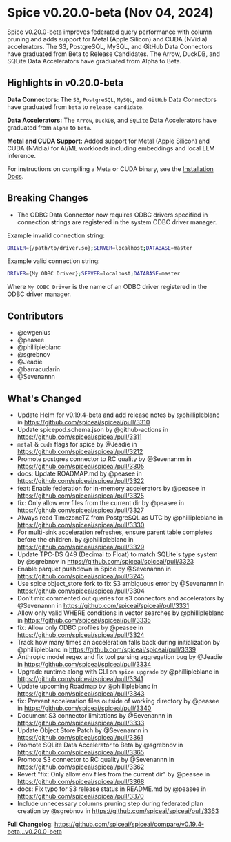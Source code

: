 # Spice v0.20.0-beta (Nov 04, 2024)

Spice v0.20.0-beta improves federated query performance with column pruning and adds support for Metal (Apple Silicon) and CUDA (NVidia) accelerators. The S3, PostgreSQL, MySQL, and GitHub Data Connectors have graduated from Beta to Release Candidates. The Arrow, DuckDB, and SQLite Data Accelerators have graduated from Alpha to Beta.

## Highlights in v0.20.0-beta

**Data Connectors:** The `S3`, `PostgreSQL`, `MySQL`, and `GitHub` Data Connectors have graduated from `beta` to `release candidate`.

**Data Accelerators:** The `Arrow`, `DuckDB`, and `SQLite` Data Accelerators have graduated from `alpha` to `beta`.

**Metal and CUDA Support:** Added support for Metal (Apple Silicon) and CUDA (NVidia) for AI/ML workloads including embeddings and local LLM inference.

For instructions on compiling a Meta or CUDA binary, see the [Installation Docs](https://docs.spiceai.org/installation).

## Breaking Changes

- The ODBC Data Connector now requires ODBC drivers specified in connection strings are registered in the system ODBC driver manager.

Example invalid connection string:

```bash
DRIVER={/path/to/driver.so};SERVER=localhost;DATABASE=master
```

Example valid connection string:

```bash
DRIVER={My ODBC Driver};SERVER=localhost;DATABASE=master
```

Where `My ODBC Driver` is the name of an ODBC driver registered in the ODBC driver manager.

## Contributors

- @ewgenius
- @peasee
- @phillipleblanc
- @sgrebnov
- @Jeadie
- @barracudarin
- @Sevenannn

## What's Changed

- Update Helm for v0.19.4-beta and add release notes by @phillipleblanc in <https://github.com/spiceai/spiceai/pull/3310>
- Update spicepod.schema.json by @github-actions in <https://github.com/spiceai/spiceai/pull/3311>
- `metal` & `cuda` flags for spice by @Jeadie in <https://github.com/spiceai/spiceai/pull/3212>
- Promote postgres connector to RC quality by @Sevenannn in <https://github.com/spiceai/spiceai/pull/3305>
- docs: Update ROADMAP.md by @peasee in <https://github.com/spiceai/spiceai/pull/3322>
- feat: Enable federation for in-memory accelerators by @peasee in <https://github.com/spiceai/spiceai/pull/3325>
- fix: Only allow env files from the current dir by @peasee in <https://github.com/spiceai/spiceai/pull/3327>
- Always read TimezoneTZ from PostgreSQL as UTC by @phillipleblanc in <https://github.com/spiceai/spiceai/pull/3330>
- For multi-sink acceleration refreshes, ensure parent table completes before the children. by @phillipleblanc in <https://github.com/spiceai/spiceai/pull/3329>
- Update TPC-DS Q49 (Decimal to Float) to match SQLite's type system by @sgrebnov in <https://github.com/spiceai/spiceai/pull/3323>
- Enable parquet pushdown in Spice by @Sevenannn in <https://github.com/spiceai/spiceai/pull/3245>
- Use spice object_store fork to fix S3 ambiguous error by @Sevenannn in <https://github.com/spiceai/spiceai/pull/3304>
- Don't mix commented out queries for s3 connectors and accelerators by @Sevenannn in <https://github.com/spiceai/spiceai/pull/3331>
- Allow only valid WHERE conditions in vector searches by @phillipleblanc in <https://github.com/spiceai/spiceai/pull/3335>
- fix: Allow only ODBC profiles by @peasee in <https://github.com/spiceai/spiceai/pull/3324>
- Track how many times an acceleration falls back during initialization by @phillipleblanc in <https://github.com/spiceai/spiceai/pull/3339>
- Anthropic model regex and fix tool parsing aggregation bug by @Jeadie in <https://github.com/spiceai/spiceai/pull/3334>
- Upgrade runtime along with CLI on `spice upgrade` by @phillipleblanc in <https://github.com/spiceai/spiceai/pull/3341>
- Update upcoming Roadmap by @phillipleblanc in <https://github.com/spiceai/spiceai/pull/3343>
- fix: Prevent acceleration files outside of working directory by @peasee in <https://github.com/spiceai/spiceai/pull/3340>
- Document S3 connector limitations by @Sevenannn in <https://github.com/spiceai/spiceai/pull/3333>
- Update Object Store Patch by @Sevenannn in <https://github.com/spiceai/spiceai/pull/3361>
- Promote SQLite Data Accelerator to Beta by @sgrebnov in <https://github.com/spiceai/spiceai/pull/3365>
- Promote S3 connector to RC quality by @Sevenannn in <https://github.com/spiceai/spiceai/pull/3362>
- Revert "fix: Only allow env files from the current dir" by @peasee in <https://github.com/spiceai/spiceai/pull/3368>
- docs: Fix typo for S3 release status in README.md by @peasee in <https://github.com/spiceai/spiceai/pull/3370>
- Include unnecessary columns pruning step during federated plan creation by @sgrebnov in <https://github.com/spiceai/spiceai/pull/3363>

**Full Changelog**: <https://github.com/spiceai/spiceai/compare/v0.19.4-beta...v0.20.0-beta>
